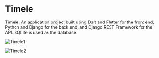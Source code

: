 # Timele
Timele: An application project built using Dart and Flutter for the front end, Python and Django for the back end, and Django REST Framework for the API. SQLite is used as the database.

![Timele1](https://github.com/najmulhasan-code/Timele/assets/123287444/f567968b-b25a-47bf-bf80-f0fcf7628593)

![Timele2](https://github.com/najmulhasan-code/Timele/assets/123287444/727f9a7c-0f72-4162-be68-b56855a8a350)
